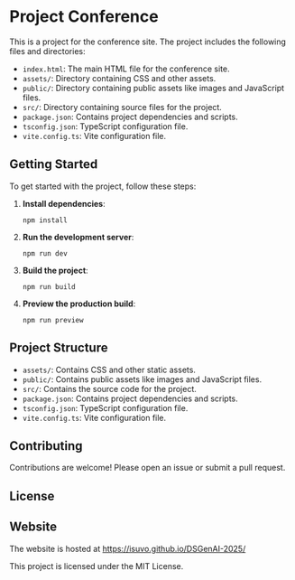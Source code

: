 # Project Conference

This is a project for the conference site. The project includes the following files and directories:

- `index.html`: The main HTML file for the conference site.
- `assets/`: Directory containing CSS and other assets.
- `public/`: Directory containing public assets like images and JavaScript files.
- `src/`: Directory containing source files for the project.
- `package.json`: Contains project dependencies and scripts.
- `tsconfig.json`: TypeScript configuration file.
- `vite.config.ts`: Vite configuration file.

## Getting Started

To get started with the project, follow these steps:

1. **Install dependencies**:
   ```
   npm install
   ```

2. **Run the development server**:
   ```
   npm run dev
   ```

3. **Build the project**:
   ```
   npm run build
   ```

4. **Preview the production build**:
   ```
   npm run preview
   ```

## Project Structure

- `assets/`: Contains CSS and other static assets.
- `public/`: Contains public assets like images and JavaScript files.
- `src/`: Contains the source code for the project.
- `package.json`: Contains project dependencies and scripts.
- `tsconfig.json`: TypeScript configuration file.
- `vite.config.ts`: Vite configuration file.

## Contributing

Contributions are welcome! Please open an issue or submit a pull request.

## License
## Website
The website is hosted at https://isuvo.github.io/DSGenAI-2025/

This project is licensed under the MIT License.
